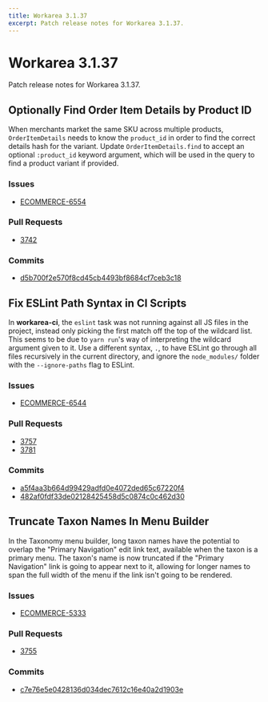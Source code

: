 ```yaml
---
title: Workarea 3.1.37
excerpt: Patch release notes for Workarea 3.1.37.
---
```


# Workarea 3.1.37

Patch release notes for Workarea 3.1.37.

## Optionally Find Order Item Details by Product ID

When merchants market the same SKU across multiple products,
`OrderItemDetails` needs to know the `product_id` in order to find the
correct details hash for the variant. Update `OrderItemDetails.find` to
accept an optional `:product_id` keyword argument, which will be used
in the query to find a product variant if provided.

### Issues

- [ECOMMERCE-6554](https://jira.tools.weblinc.com/browse/ECOMMERCE-6554)

### Pull Requests

- [3742](https://stash.tools.weblinc.com/projects/WL/repos/workarea/pull-requests/3742/overview)

### Commits

- [d5b700f2e570f8cd45cb4493bf8684cf7ceb3c18](https://stash.tools.weblinc.com/projects/WL/repos/workarea/commits/d5b700f2e570f8cd45cb4493bf8684cf7ceb3c18)

## Fix ESLint Path Syntax in CI Scripts

In **workarea-ci**, the `eslint` task was not running against all JS files
in the project, instead only picking the first match off the top of the
wildcard list. This seems to be due to `yarn run`'s way of interpreting
the wildcard argument given to it. Use a different syntax, `.`, to have
ESLint go through all files recursively in the current directory, and
ignore the `node_modules/` folder with the `--ignore-paths` flag to
ESLint.

### Issues

- [ECOMMERCE-6544](https://jira.tools.weblinc.com/browse/ECOMMERCE-6544)

### Pull Requests

- [3757](https://stash.tools.weblinc.com/projects/WL/repos/workarea/pull-requests/3757/overview)
- [3781](https://stash.tools.weblinc.com/projects/WL/repos/workarea/pull-requests/3781/overview)

### Commits

- [a5f4aa3b664d99429adfd0e4072ded65c67220f4](https://stash.tools.weblinc.com/projects/WL/repos/workarea/pull-requests/3781/commits/a5f4aa3b664d99429adfd0e4072ded65c67220f4)
- [482af0fdf33de02128425458d5c0874c0c462d30](https://stash.tools.weblinc.com/projects/WL/repos/workarea/commits/482af0fdf33de02128425458d5c0874c0c462d30)

## Truncate Taxon Names In Menu Builder

In the Taxonomy menu builder, long taxon names have the potential to
overlap the "Primary Navigation" edit link text, available when the
taxon is a primary menu. The taxon's name is now truncated if the
"Primary Navigation" link is going to appear next to it, allowing for
longer names to span the full width of the menu if the link isn't going
to be rendered.

### Issues

- [ECOMMERCE-5333](https://jira.tools.weblinc.com/browse/ECOMMERCE-5333)

### Pull Requests

- [3755](https://stash.tools.weblinc.com/projects/WL/repos/workarea/pull-requests/3755/overview)

### Commits

- [c7e76e5e0428136d034dec7612c16e40a2d1903e](https://stash.tools.weblinc.com/projects/WL/repos/workarea/commits/c7e76e5e0428136d034dec7612c16e40a2d1903e)

